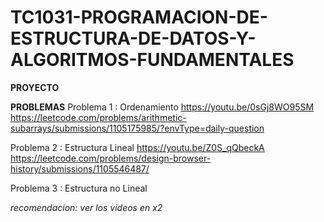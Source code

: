 # TC1031-PROGRAMACION-DE-ESTRUCTURA-DE-DATOS-Y-ALGORITMOS-FUNDAMENTALES
**PROYECTO**

**PROBLEMAS**
Problema 1 : Ordenamiento
https://youtu.be/0sGj8WO95SM
https://leetcode.com/problems/arithmetic-subarrays/submissions/1105175985/?envType=daily-question

Problema 2 : Estructura Lineal
https://youtu.be/Z0S_qQbeckA
https://leetcode.com/problems/design-browser-history/submissions/1105546487/

Problema 3 : Estructura no Lineal



*recomendacion: ver los videos en x2*
